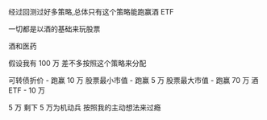 经过回测过好多策略,总体只有这个策略能跑赢酒 ETF

一切都是以酒的基础来玩股票

酒和医药

假设我有 100 万 差不多按照这个策略来分配

可转债折价 - 跑赢 10 万
股票最小市值 - 跑赢 5 万
股票最大市值 - 跑赢 70 万
酒 ETF - 10 万

5 万 剩下 5 万为机动兵 按照我的主动想法来过瘾
